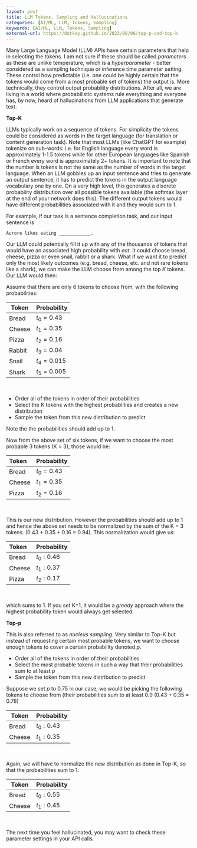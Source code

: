 ```yaml
---
layout: post
title: LLM Tokens, Sampling and Hallucinations
categories: [AI/ML, LLM, Tokens, Sampling]
keywords: [AI/ML, LLM, Tokens, Sampling]
external-url: https://dotkay.github.io/2023/08/06/top-p-and-top-k
---
```


Many Large Language Model (LLM) APIs have certain parameters that help in selecting the tokens. I am not sure if these should be called *parameters* as these are unlike temperature, which is a *hyperparameter* - better considered as a sampling technique or inference time parameter setting. These control how predictable (i.e. one could be highly certain that the tokens would come from a most probable set of tokens) the output is. More technically, they control output probability distributions. After all, we are living in a world where probabilistic systems rule everything and everyone has, by now, heard of hallucinations from LLM applications that generate text.
<br>

**Top-K**

LLMs typically work on a sequence of tokens. For simplicity the tokens could be considered as words in the target language (for translation or content generation task). Note that most LLMs (like ChatGPT for example) tokenize on sub-words: i.e. for English language every word is approximately 1-1.5 tokens while for other European languages like Spanish or French every word is approximately 2+ tokens. It is important to note that the number is tokens is not the same as the number of words in the target language. When an LLM gobbles up an input sentence and tries to generate an output sentence, it has to predict the tokens in the output language vocabulary one by one. On a very high level, this generates a discrete probability distribution over all possible tokens available (the softmax layer at the end of your network does this). The different output tokens would have different probabilities associated with it and they would sum to 1.

For example, if our task is a sentence completion task, and our input sentence is

```
Aurore likes eating ____________.
```

Our LLM could potentially fill it up with any of the thousands of tokens that would have an associated high probability with *eat*. It could choose bread, cheese, pizza or even snail, rabbit or a shark. What if we want it to predict only the most likely outcomes (e.g. bread, cheese, etc. and not rare tokens like a shark), we can make the LLM choose from among the top *K* tokens. Our LLM would then:

Assume that there are only 6 tokens to choose from, with the following probabilities:

| Token | Probability |
| ------- | ------- |
| Bread | $t_0 = 0.43$ |
| Cheese | $t_1 = 0.35$ |
| Pizza | $t_2 = 0.16$ |
| Rabbit | $t_3 = 0.04$ |
| Snail | $t_4 = 0.015$ |
| Shark | $t_5 = 0.005$ |
<br>

* Order all of the tokens in order of their probabilities
* Select the K tokens with the highest probablities and creates a new distribution
* Sample the token from this new distribution to predict 

Note the the probabilities should add up to 1.

Now from the above set of six tokens, if we want to choose the most probable 3 tokens (K = 3), those would be:

| Token | Probability |
| :------ | :------ |
| Bread | $t_0 = 0.43$ |
| Cheese | $t_1 = 0.35$ |
| Pizza | $t_2 = 0.16$ |
<br>

This is our new distribution. However the probabilities should add up to 1 and hence the above set needs to be normalized by the sum of the K = 3 tokens. (0.43 + 0.35 + 0.16 = 0.94). This normalization would give us:

| Token | Probability |
| :------- | :------- |
| Bread | $t_0 : 0.46$ |
| Cheese | $t_1 : 0.37$ |
| Pizza | $t_2 : 0.17$ |
<br>

which sums to 1. If you set K=1, it would be a *greedy* approach where the highest probability token would always get selected.
<br>

**Top-p**

This is also referred to as *nucleus sampling*. Very similar to Top-K but instead of requesting certain most probable tokens, we want to choose enough tokens to cover a certain probability denoted *p*. 

* Order all of the tokens in order of their probabilities
* Select the most probable tokens in such a way that their probabilities sum to at least *p*
* Sample the token from this new distribution to predict

Suppose we set *p* to 0.75 in our case, we would be picking the following tokens to choose from (their probabilities sum to at least 0.9 (0.43 + 0.35 = 0.78)

| Token | Probability |
| ------- | ------- |
| Bread | $t_0 : 0.43$ |
| Cheese | $t_1 : 0.35$ |
<br>

Again, we will have to normalize the new distribution as done in Top-K, so that the probabilities sum to 1.

| Token | Probability |
| ------- | ------- |
| Bread | $t_0 : 0.55$ |
| Cheese | $t_1 : 0.45$ |
<br>

The next time you feel hallucinated, you may want to check these parameter settings in your API calls.